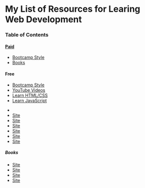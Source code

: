 <h1>My List of Resources for Learing Web Development</h1>
<h3>Table of Contents</h3>
<h4><a href='#paid'>Paid</a></h4>
<ul>
<li><a href='#paidBootcamp'>Bootcamp Style</a></li>
<li><a href='#paidBooks'>Books</a></li>
</ul>
<h4>Free</h4>
<ul>
<li><a href='#freeBootcamp'>Bootcamp Style</a></li>
<li><a href='#youtube'>YouTube Videos</a></li>
<li><a href='#html'>Learn HTML/CSS</a></li>
<li><a href='#javascript'>Learn JavaScript</a></li>
</ul>







<ul>
<li><a href="#"></a></li>
<li><a href="#">Site</a></li>
<li><a href="#">Site</a></li>
<li><a href="#">Site</a></li>
<li><a href="#">Site</a></li>
<li><a href="#">Site</a></li>
<li><a href="#">Site</a></li>
</ul>
<h5>Books</h5>
<ul>
<li><a href="#">Site</a></li>
<li><a href="#">Site</a></li>
<li><a href="#">Site</a></li>
<li><a href="#">Site</a></li>
</ul>
